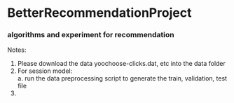 # BetterRecommendationProject
### algorithms and experiment for recommendation
Notes:
1. Please download the data yoochoose-clicks.dat, etc into the data folder
2. For session model:\
    a. run the data preprocessing script to generate the train, validation, test file
3. 
